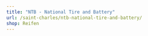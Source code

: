 ```yaml
---
title: "NTB - National Tire and Battery"
url: /saint-charles/ntb-national-tire-and-battery/
shop: Reifen
---
```

